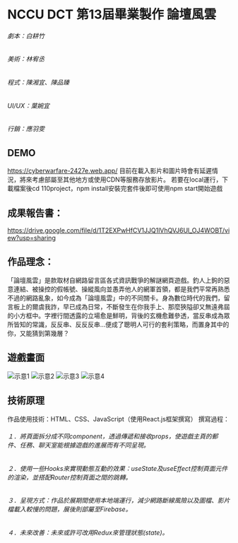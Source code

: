 # NCCU DCT 第13屆畢業製作 論壇風雲


###### 劇本：白耕竹
###### 美術：林宥丞
###### 程式：陳湘宜、陳品臻
###### UI/UX：葉婉宜
###### 行銷：應羽雯

## DEMO
https://cyberwarfare-2427e.web.app/
目前在載入影片和圖片時會有延遲情況，將來考慮部屬至其他地方或使用CDN等服務存放影片。
若要在local運行，下載檔案後cd 110project，npm install安裝完套件後即可使用npm start開始遊戲

## 成果報告書：
https://drive.google.com/file/d/1T2EXPwHfCV1JJQ1lVhQVJ6Ul_OJ4WOBT/view?usp=sharing



## 作品理念：
「論壇風雲」是款取材自網路留言區各式資訊戰爭的解謎網頁遊戲。釣人上鉤的惡意連結、被操控的假帳號、操縱風向並愚弄他人的網軍首領，都是我們平常再熟悉不過的網路亂象，如今成為「論壇風雲」中的不同關卡。身為數位時代的我們，留言板上的爾虞我詐，早已成為日常，不斷發生在你我手上、那麼狹隘卻又無遠弗屆的小方框中。字裡行間透露的立場愈是鮮明，背後的玄機愈難參透，當反串成為眾所皆知的常識，反反串、反反反串…便成了聰明人可行的套利策略，而置身其中的你，又能猜到第幾層？

## 遊戲畫面

![示意1](https://user-images.githubusercontent.com/41126704/172052496-77efa3db-55f0-424a-8c1e-494de96b1bb2.png)
![示意2](https://user-images.githubusercontent.com/41126704/172052266-7e66fa1e-3025-4c2d-8d1b-a9931f6ed6c9.png)
![示意3](https://user-images.githubusercontent.com/41126704/172052493-90c78d48-9910-459d-91c6-322c6dcbe1c5.png)
![示意4](https://user-images.githubusercontent.com/41126704/172052495-b2b5b1d1-5742-4bc0-a0d0-f9d3bb368969.png)



## 技術原理
作品使用技術：HTML、CSS、JavaScript（使用React.js框架撰寫）
撰寫過程：
###### １．將頁面拆分成不同component，透過傳遞和接收props，使遊戲主頁的郵件、任務、聊天室能根據遊戲的進展而有不同呈現。
###### ２．使用一些Hooks來實現動態互動的效果：useState及useEffect控制頁面元件的渲染，並搭配Router控制頁面之間的跳轉。
###### ３．呈現方式：作品於展期間使用本地端運行，減少網路斷線風險以及圖檔、影片檔載入較慢的問題，展後則部屬至Firebase。
###### ４．未來改善：未來或許可改用Redux來管理狀態(state)。





